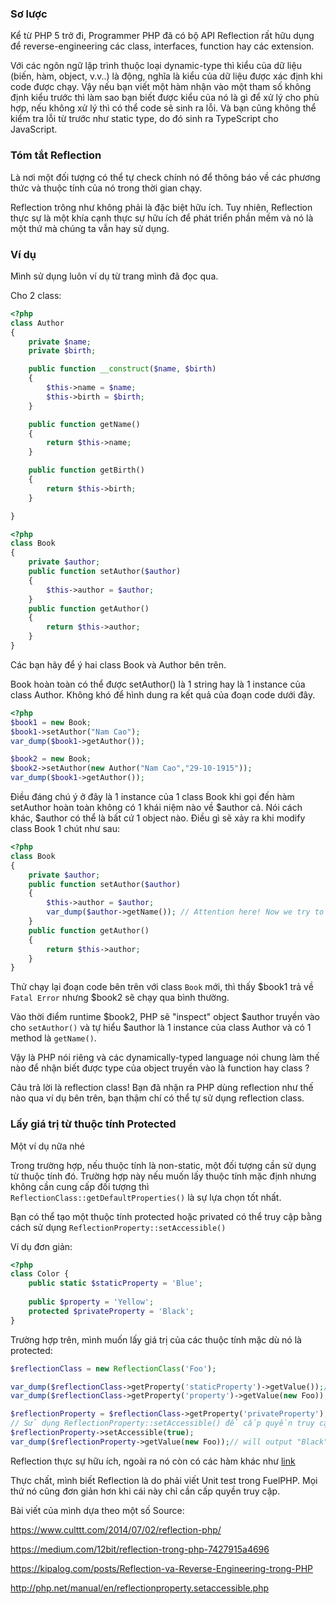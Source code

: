 ### Sơ lược
Kể từ PHP 5 trở đi, Programmer PHP đã có bộ API Reflection rất hữu dụng để reverse-engineering các class, interfaces, function hay các extension.

Với các ngôn ngữ lập trình thuộc loại dynamic-type thì kiểu của dữ liệu (biến, hàm, object, v.v..) là động, nghĩa là kiểu của dữ liệu được xác định khi code được chạy. Vậy nếu bạn viết một hàm nhận vào một tham số không định kiểu trước thì làm sao bạn biết được kiểu của nó là gì để xử lý cho phù hợp, nếu không xử lý thì có thể code sẽ sinh ra lỗi. Và bạn cũng không thể kiểm tra lỗi từ trước như static type, do đó sinh ra TypeScript cho JavaScript.

### Tóm tắt Reflection
Là nơi một đối tượng có thể tự check chính nó để thông báo về các phương thức và thuộc tính của nó trong thời gian chạy.

Reflection trông như không phải là đặc biệt hữu ích. Tuy nhiên, Reflection thực sự là một khía cạnh thực sự hữu ích để phát triển phần mềm và nó là một thứ mà chúng ta vẫn hay sử dụng.
### Ví dụ
Mình sử dụng luôn ví dụ từ trang mình đã đọc qua.

Cho 2 class:
```php
<?php
class Author 
{
    private $name;
    private $birth;

    public function __construct($name, $birth)
    {
        $this->name = $name;
        $this->birth = $birth;
    }

    public function getName()
    {
        return $this->name;
    }

    public function getBirth()
    {
        return $this->birth;
    }

}
```
```php
<?php
class Book 
{
    private $author;
    public function setAuthor($author)
    {
        $this->author = $author; 
    }
    public function getAuthor()
    {
        return $this->author;
    }
}
```
Các bạn hãy để ý hai class Book và Author bên trên.

Book hoàn toàn có thể được setAuthor() là 1 string hay là 1 instance của class Author. Không khó để hình dung ra kết quả của đoạn code dưới đây.
```php
<?php
$book1 = new Book;
$book1->setAuthor("Nam Cao");
var_dump($book1->getAuthor());

$book2 = new Book;
$book2->setAuthor(new Author("Nam Cao","29-10-1915"));
var_dump($book1->getAuthor());
```
Điều đáng chú ý ở đây là 1 instance của 1 class Book khi gọi đến hàm setAuthor hoàn toàn không có 1 khái niệm nào về $author cả. Nói cách khác, $author có thể là bất cứ 1 object nào. Điều gì sẽ xảy ra khi modify class Book 1 chút như sau:
```php
<?php
class Book 
{
    private $author;
    public function setAuthor($author)
    {
        $this->author = $author; 
        var_dump($author->getName()); // Attention here! Now we try to call getName() of variable $author
    }
    public function getAuthor()
    {
        return $this->author;
    }
}
```
Thử chạy lại đoạn code bên trên với class ```Book``` mới, thì thấy $book1 trả về ```Fatal Error``` nhưng $book2 sẽ chạy qua bình thường.

Vào thời điểm runtime $book2, PHP sẽ "inspect" object $author truyền vào cho ```setAuthor()``` và tự hiểu $author là 1 instance của class Author và có 1 method là ```getName()```.

Vậy là PHP nói riêng và các dynamically-typed language nói chung làm thế nào để nhận biết được type của object truyền vào là function hay class ?

Câu trả lời là reflection class! Bạn đã nhận ra PHP dùng reflection như thế nào qua ví dụ bên trên, bạn thậm chí có thể tự sử dụng reflection class.

### Lấy giá trị từ thuộc tính Protected 
Một ví dụ nữa nhé

Trong trường hợp, nếu thuộc tính là non-static, một đối tượng cần sử dụng từ thuộc tính đó. Trường hợp này nếu muốn lấy thuộc tính mặc định nhưng không cần cung cấp đối tượng thì ```ReflectionClass::getDefaultProperties()``` là sự lựa chọn tốt nhất.

Bạn có thể tạo một thuộc tính protected hoặc privated có thể truy cập bằng cách sử dụng ```ReflectionProperty::setAccessible()```

Ví dụ đơn giản:
```php
<?php
class Color {
    public static $staticProperty = 'Blue';
    
    public $property = 'Yellow';
    protected $privateProperty = 'Black';
}
```
Trường hợp trên, mình muốn lấy giá trị của các thuộc tính mặc dù nó là protected:
```php
$reflectionClass = new ReflectionClass('Foo');

var_dump($reflectionClass->getProperty('staticProperty')->getValue());// will output "Blue"
var_dump($reflectionClass->getProperty('property')->getValue(new Foo));// will output "Yellow"

$reflectionProperty = $reflectionClass->getProperty('privateProperty');
// Sử dụng ReflectionProperty::setAccessible() để cấp quyền truy cập (set là true)
$reflectionProperty->setAccessible(true);
var_dump($reflectionProperty->getValue(new Foo));// will output "Black"
```
Reflection thực sự hữu ích, ngoài ra nó còn có các hàm khác như [link](http://php.net/manual/en/book.reflection.php) 

Thực chất, mình biết Reflection là do phải viết Unit test trong FuelPHP. Mọi thứ nó cũng đơn giản hơn khi cái này chỉ cần cấp quyền truy cập.

Bài viết của mình dựa theo một số Source:

https://www.culttt.com/2014/07/02/reflection-php/

https://medium.com/12bit/reflection-trong-php-7427915a4696

https://kipalog.com/posts/Reflection-va-Reverse-Engineering-trong-PHP

http://php.net/manual/en/reflectionproperty.setaccessible.php